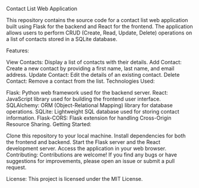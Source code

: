 Contact List Web Application

This repository contains the source code for a contact list web application built using Flask for the backend and React for the frontend. The application allows users to perform CRUD (Create, Read, Update, Delete) operations on a list of contacts stored in a SQLite database.

Features:

View Contacts: Display a list of contacts with their details.
Add Contact: Create a new contact by providing a first name, last name, and email address.
Update Contact: Edit the details of an existing contact.
Delete Contact: Remove a contact from the list.
Technologies Used:

Flask: Python web framework used for the backend server.
React: JavaScript library used for building the frontend user interface.
SQLAlchemy: ORM (Object-Relational Mapping) library for database operations.
SQLite: Lightweight SQL database used for storing contact information.
Flask-CORS: Flask extension for handling Cross-Origin Resource Sharing.
Getting Started:

Clone this repository to your local machine.
Install dependencies for both the frontend and backend.
Start the Flask server and the React development server.
Access the application in your web browser.
Contributing:
Contributions are welcome! If you find any bugs or have suggestions for improvements, please open an issue or submit a pull request.

License:
This project is licensed under the MIT License.

